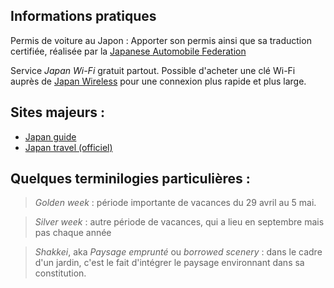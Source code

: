 ## Informations pratiques

Permis de voiture au Japon : Apporter son permis ainsi que sa traduction certifiée, réalisée par la [Japanese Automobile Federation](https://english.jaf.or.jp)

Service *Japan Wi-Fi* gratuit partout. Possible d'acheter une clé Wi-Fi auprès de [Japan Wireless](https://japan-wireless.com) pour une connexion plus rapide et plus large.

## Sites majeurs :
- [Japan guide](https://www.japan-guide.com/)
- [Japan travel (officiel)](https://www.japan.travel/)

## Quelques terminilogies particulières :

> *Golden week* : période importante de vacances du 29 avril au 5 mai.

> *Silver week* : autre période de vacances, qui a lieu en septembre mais pas chaque année

> *Shakkei*, aka *Paysage emprunté* ou *borrowed scenery* : dans le cadre d'un jardin, c'est le fait d'intégrer le paysage environnant dans sa constitution.